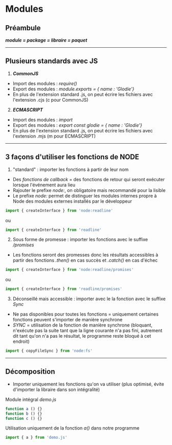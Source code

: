 # Modules

## Préambule

***module = package = libraire = paquet***

---

## Plusieurs standards avec JS

1. ***CommonJS***
- Import des modules : *require()*
- Export des modules : *module.exports = { name : 'Glodie'}*
- En plus de l'extension standard .js, on peut écrire les fichiers avec l'extension .cjs (c pour CommonJS)
2. ***ECMASCRIPT***
- Import des modules : *import*
- Export des modules : *export const glodie = { name : 'Glodie'}*
- En plus de l'extension standard .js, on peut écrire les fichiers avec l'extension .mjs (m pour ECMASCRIPT)

---

## 3 façons d'utiliser les fonctions de NODE

1. "standard" : importer les fonctions à partir de leur nom
- Des *fonctions de callback* = des fonctions de retour qui seront exécuter lorsque l'événement aura lieu
- Rajouter le prefixe *node:*, on obligatoire mais recommandé pour la lisible
- Le prefixe *node:* permet de distinguer les modules internes propre à Node des modules externes installés par le développeur

```js
import { createInterface } from 'node:readline'
```
ou
```js
import { createInterface } from 'readline'
```
2. Sous forme de promesse : importer les fonctions avec le suffixe */promises* 
- Les fonctions seront des promesses donc les résultats accessibles à partir des fonctions *.then()* en cas succès et *.catch()* en cas d'échec

```js
import { createInterface } from 'node:readline/promises'
```
ou
```js
import { createInterface } from 'readline/promises'
```
3. Déconseillé mais accessible : importer avec le la fonction avec le suffixe *Sync*
- Ne pas disponibles pour toutes les fonctions = uniquement certaines fonctions peuvent s'importer de manière synchrone
- *SYNC* = utilisation de la fonction de manière synchrone (bloquant, n'exécute pas la suite tant que la ligne courante n'a pas fini, autrement dit tant qu'on n'a pas le résultat, le programme reste bloqué à cet endroit)

```js
import { copyFileSync } from 'node:fs'
```

---

## Décomposition

- Importer uniquement les fonctions qu'on va utiliser (plus optimisé, évite d'importer la libraire dans son intégralité)

Module intégral *demo.js*

```js
function a () {}
function b () {}
function c () {}
```
Utilisation uniquement de la fonction *a()* dans notre programme

```js
import { a } from 'demo.js' 
```